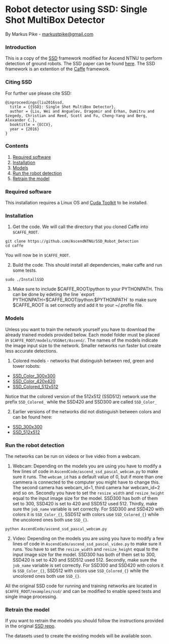 # Robot detector using SSD: Single Shot MultiBox Detector

By Markus Pike - markustpike@gmail.com

### Introduction

This is a copy of the [SSD](https://github.com/weiliu89/caffe/tree/ssd) framework modified for Ascend NTNU to perform detection of ground robots. The SSD paper can be found [here](http://arxiv.org/abs/1512.02325). The SSD framework is an extention of the [Caffe](https://github.com/BVLC/caffe) framework. 

### Citing SSD

For further use please cite SSD:

    @inproceedings{liu2016ssd,
      title = {{SSD}: Single Shot MultiBox Detector},
      author = {Liu, Wei and Anguelov, Dragomir and Erhan, Dumitru and Szegedy, Christian and Reed, Scott and Fu, Cheng-Yang and Berg, Alexander C.},
      booktitle = {ECCV},
      year = {2016}
    }

### Contents
1. [Required software](#required-software)
2. [Installation](#installation)
3. [Models](#models)
4. [Run the robot detection](#run-the-robot-detection)
5. [Retrain the model](#retrain-the-model)



### Required software

This installation requires a Linux OS and [Cuda Toolkit](https://developer.nvidia.com/cuda-downloads) to be installed. 


### Installation
1. Get the code. We will call the directory that you cloned Caffe into `$CAFFE_ROOT`. 
  ```Shell
  git clone https://github.com/AscendNTNU/SSD_Robot_Detection
  cd caffe
  ```
You will now be in `$CAFFE_ROOT`. 

2. Build the code. This should install all dependencies, make caffe and run some tests. 
  ```Shell
  sudo ./InstallSSD
  ```

3. Make sure to include $CAFFE_ROOT/python to your PYTHONPATH. This can be done by edeting the line `export PYTHONPATH=$CAFFE_ROOT/python:$PYTHONPATH` to make sure $CAFFE_ROOT is set correctly and add it to your ~/.profile file.


### Models
Unless you want to train the network yourself you have to download the already trained models provided below. Each model folder must be placed in `$CAFFE_ROOT/models/VGGNet/Ascend/`. The names of the models indicate the image input size to the network. Smaller networks run faster but create less accurate detections.  

1. Colored models - networks that distinguish between red, green and tower robots:
* [SSD_Color_300x300](https://drive.google.com/open?id=0B2yoUIxrG4eRUTlLdXJ4N1FIN1U)
* [SSD_Color_420x420](https://drive.google.com/open?id=0B2yoUIxrG4eRUGZaUWhyVURfVTg)
* [SSD_Colored_512x512](https://drive.google.com/open?id=0B2yoUIxrG4eRNkNzSUNNY0xnVkE)

Notice that the colored version of the 512x512 (SSD512) network use the prefix `SSD_Colored_` while the SSD420 and SSD300 are called `SSD_Color_`

2. Earlier versions of the networks did not distinguish between colors and can be found here:
* [SSD_300x300](https://drive.google.com/open?id=0B2yoUIxrG4eRNEhQaFVfU2lhTTg)
* [SSD_512x512](https://drive.google.com/open?id=0B2yoUIxrG4eRR0E0RVRINktnYXM)


### Run the robot detection
The networks can be run on videos or live video from a webcam. 

1. Webcam:
  Depending on the models you are using you have to modify a few lines of code in `AscendCode/ascend_ssd_pascal_webcam.py` to make sure it runs. The `webcam_id` has a default value of 0, but if more than one cammera is connected to the computer you might have to change this. The second camera has webcam_id=1, third camera har webcam_id=2 and so on. Secondly you have to set the `resize_width` and `resize_height` equal to the input image size for the model. SSD300 has both of them set to 300, SSD420 is set to 420 and SSD512 used 512. Thirdly, make sure the `job_name` variable is set correctly. For SSD300 and SSD420 with colors it is `SSD_Color_{}`, SSD512 with colors use `SSD_Colored_{}` while the uncolored ones both use `SSD_{}`. 
  ```Shell
  python AscendCode/ascend_ssd_pascal_webcam.py
  ```

2. Video:
  Depending on the models you are using you have to modify a few lines of code in `AscendCode/ascend_ssd_pascal_video.py` to make sure it runs. You have to set the `resize_width` and `resize_height` equal to the input image size for the model. SSD300 has both of them set to 300, SSD420 is set to 420 and SSD512 used 512. Secondly, make sure the `job_name` variable is set correctly. For SSD300 and SSD420 with colors it is `SSD_Color_{}`, SSD512 with colors use `SSD_Colored_{}` while the uncolored ones both use `SSD_{}`.  
  

All the original SSD code for running and training networks are located in `$CAFFE_ROOT/examples/ssd/` and can be modified to enable speed tests and single image processing. 



### Retrain the model
If you want to retrain the models you should follow the instructions provided in the original [SSD repo](https://github.com/weiliu89/caffe/tree/ssd).

The datasets used to create the existing models will be available soon. 


